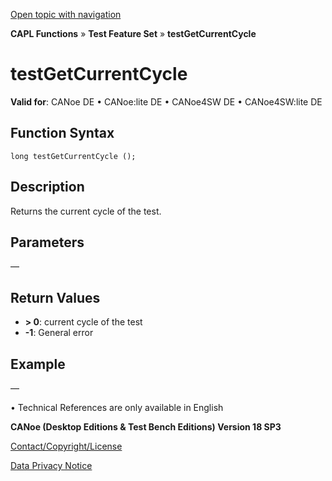 [Open topic with navigation](../../../../../CANoeDEFamily.htm#Topics/CAPLFunctions/Test/Functions/CAPLfunctionTestGetCurrentCycle.md)

**CAPL Functions** » **Test Feature Set** » **testGetCurrentCycle**

# testGetCurrentCycle

**Valid for**: CANoe DE • CANoe:lite DE • CANoe4SW DE • CANoe4SW:lite DE

## Function Syntax

```
long testGetCurrentCycle ();
```

## Description

Returns the current cycle of the test.

## Parameters

—

## Return Values

- **> 0**: current cycle of the test
- **-1**: General error

## Example

—

• Technical References are only available in English

**CANoe (Desktop Editions & Test Bench Editions) Version 18 SP3**

[Contact/Copyright/License](../../../Shared/ContactCopyrightLicense.md)

[Data Privacy Notice](https://www.vector.com/int/en/company/get-info/privacy-policy/)
